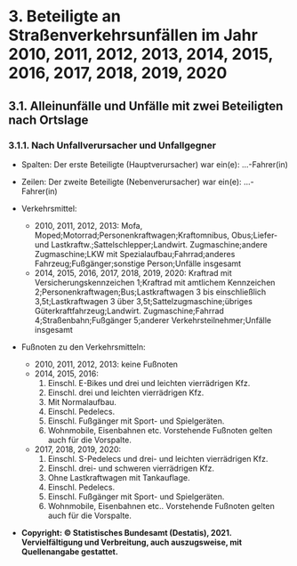 # 3. Beteiligte an Straßenverkehrsunfällen im Jahr 2010, 2011, 2012, 2013, 2014, 2015, 2016, 2017, 2018, 2019, 2020
## 3.1. Alleinunfälle und Unfälle mit zwei Beteiligten nach Ortslage
### 3.1.1. Nach Unfallverursacher und Unfallgegner

* Spalten: Der erste Beteiligte (Hauptverursacher) war ein(e): ...-Fahrer(in) 
* Zeilen: Der zweite Beteiligte (Nebenverursacher) war ein(e): ...-Fahrer(in)

* Verkehrsmittel: 
  * 2010, 2011, 2012, 2013: 
    Mofa, Moped;Motorrad;Personenkraftwagen;Kraftomnibus, Obus;Liefer- und Lastkraftw.;Sattelschlepper;Landwirt. Zugmaschine;andere Zugmaschine;LKW mit Spezialaufbau;Fahrrad;anderes Fahrzeug;Fußgänger;sonstige Person;Unfälle insgesamt
  * 2014, 2015, 2016, 2017, 2018, 2019, 2020: 
    Kraftrad mit Versicherungskennzeichen 1;Kraftrad mit amtlichem Kennzeichen 2;Personenkraftwagen;Bus;Lastkraftwagen 3 bis einschließlich 3,5t;Lastkraftwagen 3 über 3,5t;Sattelzugmaschine;übriges Güterkraftfahrzeug;Landwirt. Zugmaschine;Fahrrad 4;Straßenbahn;Fußgänger 5;anderer Verkehrsteilnehmer;Unfälle insgesamt

* Fußnoten zu den Verkehrsmitteln: 
  * 2010, 2011, 2012, 2013: 
    keine Fußnoten
  * 2014, 2015, 2016: 
    1) Einschl. E-Bikes und drei und leichten vierrädrigen Kfz.
    2) Einschl. drei und leichten vierrädrigen Kfz.
    3) Mit Normalaufbau.
    4) Einschl. Pedelecs.
    5) Einschl. Fußgänger mit Sport- und Spielgeräten.
    6) Wohnmobile, Eisenbahnen etc.
       Vorstehende Fußnoten gelten auch für die Vorspalte.
  * 2017, 2018, 2019, 2020: 
    1) Einschl. S-Pedelecs und drei- und leichten vierrädrigen Kfz.
    2) Einschl. drei- und schweren vierrädrigen Kfz.
    3) Ohne Lastkraftwagen mit Tankauflage.
    4) Einschl. Pedelecs.
    5) Einschl. Fußgänger mit Sport- und Spielgeräten.
    6) Wohnmobile, Eisenbahnen etc..
       Vorstehende Fußnoten gelten auch für die Vorspalte.

* **Copyright: © Statistisches Bundesamt (Destatis), 2021. Vervielfältigung und Verbreitung, auch auszugsweise, mit Quellenangabe gestattet.**


